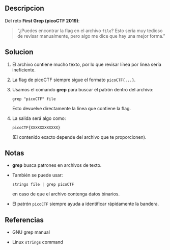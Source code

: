 ## Descripcion

Del reto **First Grep (picoCTF 2019)**:

> “¿Puedes encontrar la flag en el archivo `file`? Esto sería muy tedioso de revisar manualmente, pero algo me dice que hay una mejor forma.”

## Solucion

1. El archivo contiene mucho texto, por lo que revisar línea por línea sería ineficiente.
    
2. La flag de picoCTF siempre sigue el formato `picoCTF{...}`.
    
3. Usamos el comando **grep** para buscar el patrón dentro del archivo:
    
    `grep "picoCTF" file`
    
    Esto devuelve directamente la línea que contiene la flag.
    
4. La salida será algo como:
    
    `picoCTF{XXXXXXXXXXXX}`
    
    (El contenido exacto depende del archivo que te proporcionen).
    

## Notas

- **grep** busca patrones en archivos de texto.
    
- También se puede usar:
    
    `strings file | grep picoCTF`
    
    en caso de que el archivo contenga datos binarios.
    
- El patrón `picoCTF` siempre ayuda a identificar rápidamente la bandera.
    

## Referencias

- GNU grep manual
    
- Linux `strings` command
